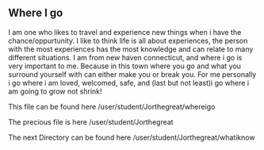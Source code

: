 ## Where I go

I am one who likes to travel and experience new things when i have the 
chance/oppurtunity. I like to think life is all about experiences, the 
person with the most experiences has the most knowledge and can relate to 
many different situations. I am from new haven connecticut, and where i go 
is very important to me. Because in this town where you go and what you 
surround yourself with can either make you or break you. For me 
personally i go where i am loved, welcomed, safe, and (last but not 
least)i go where i am going to grow not shrink!



This file can be found here /user/student/Jorthegreat/whereigo

The precious file is here /user/student/Jorthegreat

The next Directory can be found here /user/student/Jorthegreat/whatiknow
